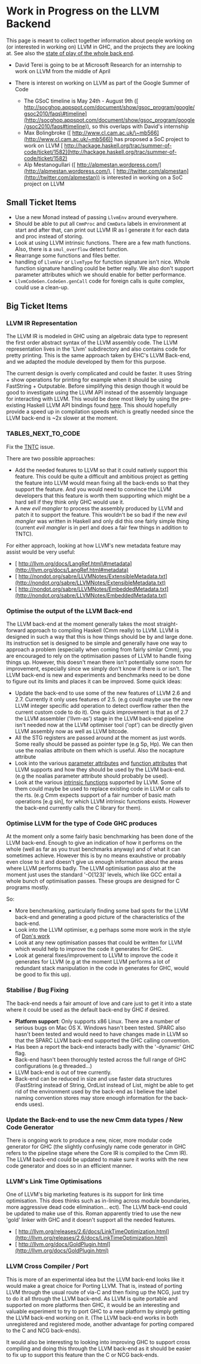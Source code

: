 # Work in Progress on the LLVM Backend


This page is meant to collect together information about people working on (or interested in working on) LLVM in GHC, and the projects they are looking at.  See also the [state of play of the whole back end](commentary/compiler/new-code-gen).

- David Terei is going to be at Microsoft Research for an internship to work on LLVM from the middle of April
- There is interest on working on LLVM as part of the Google Summer of Code

  - The GSoC timeline is May 24th - August 9th ([ http://socghop.appspot.com/document/show/gsoc_program/google/gsoc2010/faqs\#timeline](http://socghop.appspot.com/document/show/gsoc_program/google/gsoc2010/faqs#timeline)), so this overlaps with David's internship
  - Max Bolingbroke ([ http://www.cl.cam.ac.uk/\~mb566](http://www.cl.cam.ac.uk/~mb566)) has proposed a SoC project to work on LLVM [ http://hackage.haskell.org/trac/summer-of-code/ticket/1582](http://hackage.haskell.org/trac/summer-of-code/ticket/1582)
  - Alp Mestanogullari ([ http://alpmestan.wordpress.com/](http://alpmestan.wordpress.com/), [ http://twitter.com/alpmestan](http://twitter.com/alpmestan)) is interested in working on a SoC project on LLVM

## Small Ticket Items

- Use a new Monad instead of passing `LlvmEnv` around everywhere.
- Should be able to put all `CmmProc` and `CmmData` labels in environment at start and after that, can print out LLVM IR as I generate it for each data and proc instead of storing.
- Look at using LLVM intrinsic functions. There are a few math functions. Also, there is a `smul_overflow` detect function.
- Rearrange some functions and files better.
- handling of `LlvmVar` or `LlvmType` for function signature isn't nice. Whole function signature handling could be better really. We also don't support parameter attributes which we should enable for better performance.
- `LlvmCodeGen.CodeGen.genCall` code for foreign calls is quite complex, could use a clean-up.

## Big Ticket Items

### LLVM IR Representation


The LLVM IR is modeled in GHC using an algebraic data type to represent the first order abstract syntax of the LLVM assembly code. The LLVM representation lives in the 'Llvm' subdirectory and also contains code for pretty printing. This is the same approach taken by  EHC's LLVM Back-end, and we adapted the  module developed by them for this purpose. 


The current design is overly complicated and could be faster. It uses String + show operations for printing for example when it should be using FastString + Outputable. Before simplifying this design though it would be good to investigate using the LLVM API instead of the assembly language for interacting with LLVM. This would be done most likely by using the pre-existing Haskell LLVM API bindings found [ here](http://hackage.haskell.org/package/llvm). This should hopefully provide a speed up in compilation speeds which is greatly needed since the LLVM back-end is \~2x slower at the moment.

### TABLES_NEXT_TO_CODE


Fix the [TNTC](commentary/compiler/backends/llvm/issues#) issue.


There are two possible approaches:

- Add the needed features to LLVM so that it could natively support this feature. This could be quite a difficult and ambitious project as getting the feature into LLVM would mean fixing all the back-ends so that they support the feature. And you would need to convince the LLVM developers that this feature is worth them supporting which might be a hard sell if they think only GHC would use it.
- A new *evil mangler* to process the assembly produced by LLVM and patch it to support the feature. This wouldn't be so bad if the new *evil mangler* was written in Haskell and only did this one fairly simple thing (current *evil mangler* is in perl and does a fair few things in addition to TNTC).


For either approach, looking at how LLVM's new metadata feature may assist would be very useful:

- [ http://llvm.org/docs/LangRef.html\#metadata](http://llvm.org/docs/LangRef.html#metadata)
- [ http://nondot.org/sabre/LLVMNotes/ExtensibleMetadata.txt](http://nondot.org/sabre/LLVMNotes/ExtensibleMetadata.txt)
- [ http://nondot.org/sabre/LLVMNotes/EmbeddedMetadata.txt](http://nondot.org/sabre/LLVMNotes/EmbeddedMetadata.txt)

### Optimise the output of the LLVM Back-end


The LLVM back-end at the moment generally takes the most straight-forward approach to compiling Haskell (Cmm really) to LLVM. LLVM is designed in such a way that this is how things should be by and large done. Its instruction set is designed to be simple and generally have one way to approach a problem (especially when coming from fairly similar Cmm), you are encouraged to rely on the optimisation passes of LLVM to handle fixing things up. However, this doesn't mean there isn't potentially some room for improvement, especially since we simply don't know if there is or isn't. The LLVM back-end is new and experiments and benchmarks need to be done to figure out its limits and places it can be improved. Some quick ideas:

- Update the back-end to use some of the new features of LLVM 2.6 and 2.7. Currently it only uses features of 2.5. (e.g could maybe use the new LLVM integer specific add operation to detect overflow rather then the current custom code to do it). One quick improvement is that as of 2.7 the LLVM assembler ('llvm-as') stage in the LLVM back-end pipeline isn't needed now at the LLVM optimiser tool ('opt') can be directly given LLVM assembly now as well as LLVM bitcode.
- All the STG registers are passed around at the moment as just words. Some really should be passed as pointer type (e.g Sp, Hp). We can then use the noalias attribute on them which is useful. Also the nocapture attribute
- Look into the various [ parameter attributes](http://llvm.org/docs/LangRef.html#paramattrs) and [ function attributes](http://llvm.org/docs/LangRef.html#fnattrs) that LLVM supports and how they should be used by the LLVM back-end. (e.g the noalias parameter attribute should probably be used).
- Look at the various [ intrinsic functions](http://llvm.org/docs/LangRef.html#intrinsics) supported by LLVM. Some of them could maybe be used to replace existing code in LLVM or calls to the rts. (e.g Cmm expects support of a fair number of basic math operations \[e.g sin\], for which LLVM intrinsic functions exists. However the back-end currently calls the C library for them).

### Optimise LLVM for the type of Code GHC produces


At the moment only a some fairly basic benchmarking has been done of the LLVM back-end. Enough to give an indication of how it performs on the whole (well as far as you trust benchmarks anyway) and of what it can sometimes achieve. However this is by no means exauhstive or probably even close to it and doesn't give us enough information about the areas where LLVM performs badly. The LLVM optimisation pass also at the moment just uses the standard '-O\[123\]' levels, which like GCC entail a whole bunch of optimisation passes. These groups are designed for C programs mostly.


So:

- More benchmarking, particularly finding some bad spots for the LLVM back-end and generating a good picture of the characteristics of the back-end.
- Look into the LLVM optimiser, e.g perhaps some more work in the style of [ Don's work](http://donsbot.wordpress.com/2010/03/01/evolving-faster-haskell-programs-now-with-llvm/)
- Look at any new optimisation passes that could be written for LLVM which would help to improve the code it generates for GHC.
- Look at general fixes/improvement to LLVM to improve the code it generates for LLVM (e.g at the moment LLVM performs a lot of redundant stack manipulation in the code in generates for GHC, would be good to fix this up).

### Stabilise / Bug Fixing


The back-end needs a fair amount of love and care just to get it into a state where it could be used as the default back-end by GHC if desired.

- **Platform support**: Only supports x86 Linux. There are a number of serious bugs on Mac OS X. Windows hasn't been tested. SPARC also hasn't been tested and would need to have changes made in LLVM so that the SPARC LLVM back-end supported the GHC calling convention.
- Has been a report the back-end interacts badly with the '-dynamic' GHC flag.
- Back-end hasn't been thoroughly tested across the full range of GHC configurations (e.g threaded...)
- LLVM back-end is out of tree currently.
- Back-end can be reduced in size and use faster data structures (FastString instead of String, OrdList instead of List, might be able to get rid of the environment used by the back-end as I believe the label naming convention stores may store enough information for the back-ends uses).

### Update the Back-end to use the new Cmm data types / New Code Generator


There is ongoing work to produce a new, nicer, more modular code generator for GHC (the slightly confusingly name code generator in GHC refers to the pipeline stage where the Core IR is compiled to the Cmm IR). The LLVM back-end could be updated to make sure it works with the new code generator and does so in an efficient manner.

### LLVM's Link Time Optimisations


One of LLVM's big marketing features is its support for link time optimisation. This does thinks such as in-lining across module boundaries, more aggressive dead code elimination... ect). The LLVM back-end could be updated to make use of this. Roman apparently tried to use the new 'gold' linker with GHC and it doesn't support all the needed features.

- [ http://llvm.org/releases/2.6/docs/LinkTimeOptimization.html](http://llvm.org/releases/2.6/docs/LinkTimeOptimization.html)
- [ http://llvm.org/docs/GoldPlugin.html](http://llvm.org/docs/GoldPlugin.html)

### LLVM Cross Compiler / Port


This is more of an experimental idea but the LLVM back-end looks like it would make a great choice for Porting LLVM. That is, instead of porting LLVM through the usual route of via-C and then fixing up the NCG, just try to do it all through the LLVM back-end. As LLVM is quite portable and supported on more platforms then GHC, it would be an interesting and valuable experiment to try to port GHC to a new platform by simply getting the LLVM back-end working on it. (The LLVM back-end works in both unregistered and registered mode, another advantage for porting compared to the C and NCG back-ends).


It would also be interesting to looking into improving GHC to support cross compiling and doing this through the LLVM back-end as it should be easier to fix up to support this feature than the C or NCG back-ends.
